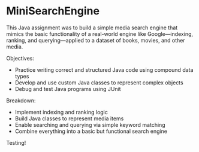 # MiniSearchEngine
This Java assignment was to build a simple media search engine that mimics the basic functionality of a real-world engine like Google—indexing, ranking, and querying—applied to a dataset of books, movies, and other media. 

Objectives:
- Practice writing correct and structured Java code using compound data types
- Develop and use custom Java classes to represent complex objects
- Debug and test Java programs using JUnit

Breakdown:
- Implement indexing and ranking logic
- Build Java classes to represent media items
- Enable searching and querying via simple keyword matching
- Combine everything into a basic but functional search engine

Testing!
